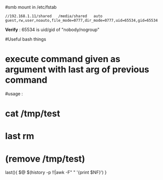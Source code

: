 #smb mount in /etc/fstab

	//192.168.1.11/shared	/media/shared	auto	guest,rw,user,noauto,file_mode=0777,dir_mode=0777,uid=65534,gid=65534

**Verify** : 65534 is uid/gid of "nobody/nogroup"

#Useful bash things

# execute command given as argument with last arg of previous command
#usage : 
# cat /tmp/test
# last rm
# (remove /tmp/test)
last(){
        $@ $(history -p \!\!|awk -F" " '{print $NF}')
}

